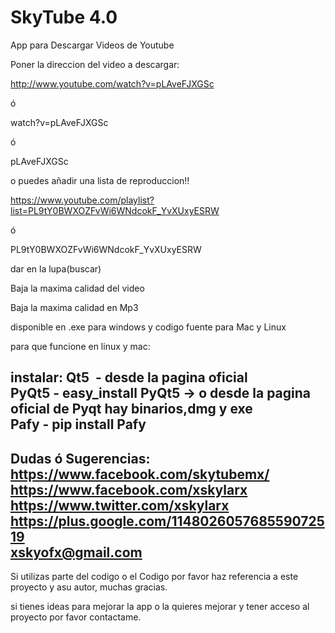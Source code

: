 ﻿SkyTube 4.0
=======

App para Descargar Videos de Youtube

Poner la direccion del video a descargar:

http://www.youtube.com/watch?v=pLAveFJXGSc

ó

watch?v=pLAveFJXGSc

ó

pLAveFJXGSc



o puedes añadir una lista de reproduccion!!

https://www.youtube.com/playlist?list=PL9tY0BWXOZFvWi6WNdcokF_YvXUxyESRW

ó

PL9tY0BWXOZFvWi6WNdcokF_YvXUxyESRW




dar en la lupa(buscar) 



Baja la maxima calidad del video

Baja la maxima calidad en Mp3




disponible en .exe para windows y codigo fuente para Mac y Linux 



para que funcione en linux y mac:




instalar:
Qt5  - desde la pagina oficial
<br>
PyQt5 - easy_install PyQt5 -> o desde la pagina oficial de Pyqt hay binarios,dmg y exe
<br>
Pafy - pip install Pafy
<br>
---------------------------------------------

Dudas ó Sugerencias: 
https://www.facebook.com/skytubemx/
<br>
https://www.facebook.com/xskylarx
<br>
https://www.twitter.com/xskylarx
<br>
https://plus.google.com/114802605768559072519
<br>
xskyofx@gmail.com
------------------------------------------------

Si utilizas parte del codigo o el Codigo por favor haz referencia a este proyecto y asu autor, muchas gracias.


si tienes ideas para mejorar la app o la quieres mejorar y tener acceso al proyecto por favor contactame.

